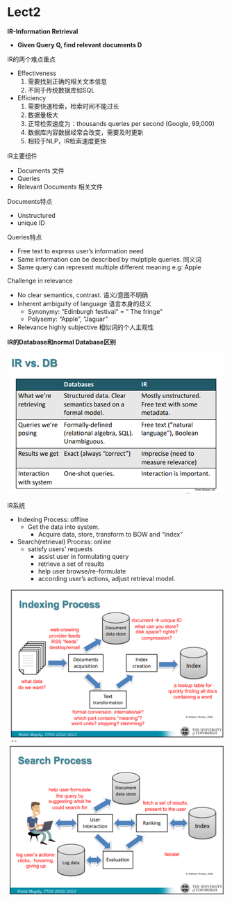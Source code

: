 # Lect2

**IR-Information Retrieval**

- **Given Query Q, find relevant documents D**

IR的两个难点重点

- Effectiveness
    1. 需要找到正确的相关文本信息
    2. 不同于传统数据库如SQL
- Efficiency
    1. 需要快速检索，检索时间不能过长
    2. 数据量极大
    3. 正常检索速度为：thousands queries per second (Google, 99,000)
    4. 数据库内容数据经常会改变，需要及时更新
    5. 相较于NLP，IR检索速度更快

IR主要组件

- Documents 文件
- Queries
- Relevant Documents 相关文件

Documents特点

- Unstructured
- unique ID

Queries特点

- Free text to express user’s information need
- Same information can be described by mulptiple queries. 同义词
- Same query can represent multiple different meaning e.g: Apple

Challenge in relevance

- No clear semantics, contrast. 语义/意图不明确
- Inherent ambiguity of language 语言本身的歧义
    - Synonymy: “Edinburgh festival” = “ The fringe”
    - Polysemy: “Apple”, “Jaguar”
- Relevance highly subjective 相似词的个人主观性

**IR的Database和normal Database区别**

![lect2-img1](https://github.com/Jackson-Iceberg/TEXT-TECHNOLOGIES-FOR-DATA-SCIENCE/blob/main/TTDS-Notes/images/lect2-img1.png)

IR系统

- Indexing Process: offline
    - Get the data into system.
        - Acquire data, store, transform to BOW and “index”
- Search(retrieval) Process: online
    - satisfy users’ requests
        - assist user in formulating query
        - retrieve a set of results
        - help user browse/re-formulate
        - according user’s actions, adjust retrieval model.
    

![lect2-img2](https://github.com/Jackson-Iceberg/TEXT-TECHNOLOGIES-FOR-DATA-SCIENCE/blob/main/TTDS-Notes/images/lect2-img2.png)
![lect2-img3](https://github.com/Jackson-Iceberg/TEXT-TECHNOLOGIES-FOR-DATA-SCIENCE/blob/main/TTDS-Notes/images/lect2-img3.png)
